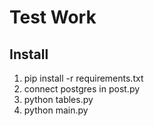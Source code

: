 # Test Work
## Install
1. pip install -r requirements.txt
2. connect postgres in post.py
3. python tables.py
4. python main.py
